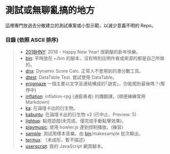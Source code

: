 # 測試或無聊亂搞的地方
這裡專門放過去分散建立的測試專案或小型示範，以減少意義不明的 Repo。

### 目錄 (依照 ASCII 排序)
<!-- [Display text](Link): Short Description. -->
> * [2018HNY](2018HNY): 2018 - Happy New Year! 很窮酸的新年快樂。
> * [bin](bin): 平時放在 ~/bin 的腳本，沒有特別註明作者或來源的都是自己所做的。
> * [dnx](dnx): Dynamix Score Calc. 正常人不會用到的湊分數工具。
> * [dtest](dtest): DataTable Test. 嘗試使用 DataTable。
> * [enigmaze](enigmaze) 一個主要以文字及連結構成的｢謎宮｣，你能闖到最後嗎？(暫停中)
> * [inflation](inflation): inflation-rpg (通膨勇者) 的爛翻譯。(順便練練常用 Markdown)
> * [ka](ka): 在論壇卡出的衍生物。
> * [kabuntu](kabuntu): 在論壇卡出的衍生物 v2 (已中止、Preview: 5)
> * [lightup](lightup): 點燈遊戲(未完成、僅完成手動點擊效果)。
> * [playmusic](playmusic): 使用 howler.js 達到控制播放。(練習)
> * [sample](sample): 測試用樣本音樂。由 [bin](bin)/makesample 批次輸出。
> * [termux](termux): （未成形，暫不描述）
> * [userscript](userscript): 我的 JavaScript 網頁腳本。